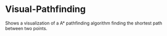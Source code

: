 # Visual-Pathfinding
Shows a visualization of a A* pathfinding algorithm finding the shortest path between two points.
